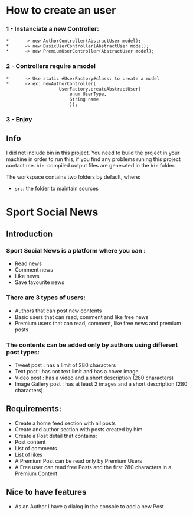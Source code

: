 # How to create an user

### 1 - Instanciate a new Controller:


    *      -> new AuthorController(AbstractUser model);
    *      -> new BasicUserController(AbstractUser model);
    *      -> new PremiumUserController(AbstractUser model);

### 2 - Controllers require a model   
    *      -> Use static #UserFactory#class: to create a model
    *      -> ex: newAuthorController(
                        UserFactory.createAbstractUser(
                            enum UserType, 
                            String name
                            ));
### 3 - Enjoy
    


## Info

I did not include bin in this project. You need to build the project in your machine in order to run this, if you find any problems runing this project contact me.
`bin`: compiled output files are generated in the `bin` folder.

The workspace contains two folders by default, where:

- `src`: the folder to maintain sources

# Sport Social News
## Introduction
### Sport Social News is a platform where you can :
- Read news
- Comment news
- Like news
- Save favourite news
### There are 3 types of users:
- Authors that can post new contents
- Basic users that can read, comment and like free news
- Premium users that can read, comment, like free news and premium posts
### The contents can be added only by authors using different post types:
- Tweet post : has a limit of 280 characters
- Text post : has not text limit and has a cover image
- Video post : has a video and a short description (280 characters)
- Image Gallery post : has at least 2 images and a short description (280 characters)
## Requirements:
- Create a home feed section with all posts
- Create and author section with posts created by him
- Create a Post detail that contains:
- Post content
- List of comments
- List of likes
- A Premium Post can be read only by Premium Users
- A Free user can read free Posts and the first 280 characters in a Premium Content
## Nice to have features
- As an Author I have a dialog in the console to add a new Post